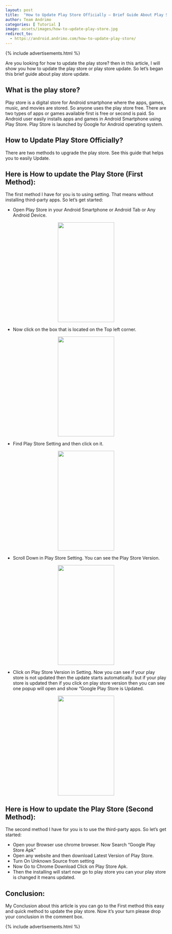 ```yaml
---
layout: post
title:  "How to Update Play Store Officially – Brief Guide About Play Store Update"
author: Team Andrimo
categories: [ Tutorial ]
image: assets/images/how-to-update-play-store.jpg
redirect_to:
  - https://android.andrimo.com/how-to-update-play-store/
---
```

{% include advertisements.html %}

Are you looking for how to update the play store? then in this article, I will show you how to update the play store or play store update. So let’s began this brief guide about play store update.

## What is the play store?

Play store is a digital store for Android smartphone where the apps, games, music, and movies are stored. So anyone uses the play store free. There are two types of apps or games available first is free or second is paid. So Android user easily installs apps and games in Android Smartphone using Play Store. Play Store is launched by Google for Android operating system.

## How to Update Play Store Officially?

There are two methods to upgrade the play store. See this guide that helps you to easily Update.

## Here is How to update the Play Store (First Method):

The first method I have for you is to using setting. That means without installing third-party apps. So let’s get started:

- Open Play Store in your Android Smartphone or Android Tab or Any Android Device.

<p align="center">
  <img width="176px" height="312px" src="https://www.andrimo.com/assets/images/play-store.jpg">
</p>

- Now click on the box that is located on the Top left corner.

<p align="center">
  <img width="176px" height="312px" src="https://www.andrimo.com/assets/images/play-store-1.jpg">
</p>
  
- Find Play Store Setting and then click on it.

<p align="center">
  <img width="176px" height="312px" src="https://www.andrimo.com/assets/images/play-store-2.jpg">
</p>

- Scroll Down in Play Store Setting. You can see the Play Store Version.

<p align="center">
  <img width="176px" height="312px" src="https://www.andrimo.com/assets/images/play-store-3.jpg">
</p>

- Click on Play Store Version in Setting. Now you can see if your play store is not updated then the update starts automatically. but if your play store is updated then if you click on play store version then you can see one popup will open and show “Google Play Store is Updated.

<p align="center">
  <img width="176px" height="312px" src="https://www.andrimo.com/assets/images/play-store-4.jpg">
</p>

## Here is How to update the Play Store (Second Method):

The second method I have for you is to use the third-party apps. So let’s get started:

- Open your Browser use chrome browser. Now Search “Google Play Store Apk”
- Open any website and then download Latest Version of Play Store.
- Turn On Unknown Source from setting
- Now Go to Chrome Download Click on Play Store Apk.
- Then the installing will start now go to play store you can your play store is changed it means updated.

## Conclusion:

My Conclusion about this article is you can go to the First method this easy and quick method to update the play store. Now it’s your turn please drop your conclusion in the comment box.

{% include advertisements.html %}
